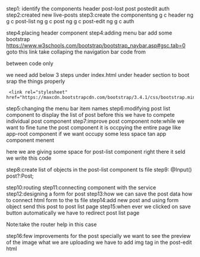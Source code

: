 step1: identify the components
       header
       post-lost
       post
       postedit
       auth
step2:created new live-posts
step3:create the componentsng g c header
      ng g c post-list
      ng g c post
      ng g c post-edit
      ng g c auth

step4:placing header component
step4:adding menu bar 
   add some bootstrap
   https://www.w3schools.com/bootstrap/bootstrap_navbar.asp#gsc.tab=0
   goto this link take collaping the navigation bar code 
   from  <nav>between code only</nav>

   we need add below 3 steps under index.html under header section to boot srap the things properly

     <link rel="stylesheet" href="https://maxcdn.bootstrapcdn.com/bootstrap/3.4.1/css/bootstrap.min.css">
  <script src="https://ajax.googleapis.com/ajax/libs/jquery/3.6.3/jquery.min.js"></script>
  <script src="https://maxcdn.bootstrapcdn.com/bootstrap/3.4.1/js/bootstrap.min.js"></script>

step5:changing the menu bar item names
step6:modifying post list component to display the list of post
before this we have to compete individual post component
step7:improve post component
note:while we want to fine tune the post component it is occpying the entire page like app-root component if we want occupy some less space tan app component menent 

here we are giving some space for post-list component right there it seld we write this code

<div class="container">
  <div class="row">
    <div class="col-sm-6">
      <app-post-list></app-post-list>
    </div>
  </div>
</div>

step8:create list of objects in the post-list component ts file 
step9:
 @Input() post?:Post;

step10:routing
step11:connecting component with the service
step12:designing a form for post
step13:how we can save the post data 
how to connect html form to the ts file
step14:add new post and using form object send this post to post list page
step15:when ever we clicked on save button automatically we have to redirect post list page

Note:take the router help in this case

step16:few improvements for the post 
specially we want to see the preview of the image what we are uploading
we have to add img tag in the post-edit html

      